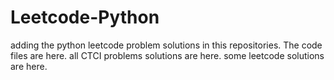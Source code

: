 # Leetcode-Python
adding the python leetcode problem solutions in this repositories. 
The code files are here.
all CTCI problems solutions are here.
some leetcode solutions are here.












































































































































































































































































































































































































































































































































































































































































































































































































































































































































































